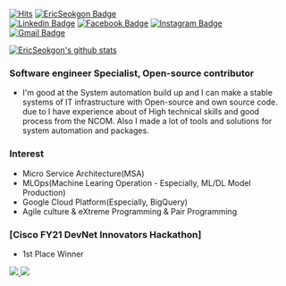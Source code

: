   [![Hits](https://hits.seeyoufarm.com/api/count/incr/badge.svg?url=https%3A%2F%2Fgithub.com%2Ericseokgon)](https://hits.seeyoufarm.com) 
 [![EricSeokgon Badge](http://img.shields.io/badge/-Tech%20blog-FB5BC5?style=flat-square&logo=github&link=https://EricSeokgon.github.io/)](https://EricSeokgon.github.io/)	
 [![Linkedin Badge](https://img.shields.io/badge/-LinkedIn-blue?style=flat-square&logo=Linkedin&logoColor=white&link=https://www.linkedin.com/in/eric-seokgon-lee-312991aa)](https://www.linkedin.com/in/eric-seokgon-lee-312991aa)   [![Facebook Badge](https://img.shields.io/badge/facebook-1877f2?style=flat-square&logo=facebook&logoColor=white&link=https://www.facebook.com/eric.seokgon)](https://www.facebook.com/eric.seokgon)
 [![Instagram Badge](http://img.shields.io/badge/-Instagram-E4405F?style=flat-square&logo=instagram&logoColor=white&link=https://www.instagram.com/leesk55/)](https://www.instagram.com/leesk55/)	
  [![Gmail Badge](https://img.shields.io/badge/Gmail-d14836?style=flat-square&logo=Gmail&logoColor=white&link=mailto:leesk55@gmail.com)](mailto:leesk55@gmail.com)
  
 [![EricSeokgon's github stats](https://github-readme-stats.vercel.app/api?username=EricSeokgon)](https://github.com/anuraghazra/github-readme-stats) 
 
 ### Software engineer Specialist, Open-source contributor
- I'm good at the System automation build up and I can make a stable systems of IT infrastructure with Open-source and own source code. due to I have experience about of High technical skills and good process from the NCOM.
Also I made a lot of tools and solutions for system automation and packages.

### Interest
- Micro Service Architecture(MSA)
- MLOps(Machine Learing Operation - Especially, ML/DL Model Production)
- Google Cloud Platform(Especially, BigQuery)
- Agile culture & eXtreme Programming & Pair Programming

### [Cisco FY21 DevNet Innovators Hackathon] 
- 1st Place Winner

 <a href="https://hadesyi.tistory.com/">
    <img src="https://badgen.net/badge/icon/EricSeokgon Developer?icon=https://caple-static.s3.ap-northeast-2.amazonaws.com/cobalt-badge.svg&label&color=5B69C3&labelColor=414C9A" />
  </a>
 <a href="https://ko-fi.com/ericlee">
    <img src="https://badgen.net/badge/icon/Buy a coffee?icon=kofi&label&color=29ABE0&labelColor=29ABE0" />
 </a>
